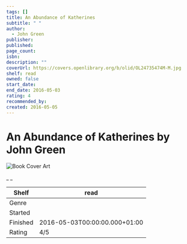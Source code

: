 ```yaml
---
tags: []
title: An Abundance of Katherines
subtitle: " "
author:
  - John Green
publisher: 
published: 
page_count: 
isbn: 
description: ""
coverUrl: https://covers.openlibrary.org/b/olid/OL24735474M-M.jpg
shelf: read
owned: false
start_date: 
end_date: 2016-05-03
rating: 4
recommended_by: 
created: 2016-05-05
---
```


# An Abundance of Katherines by John Green

![Book Cover Art](https://covers.openlibrary.org/b/olid/OL24735474M-M.jpg)

_ _

| Shelf | read |
| --- | --- |
| Genre |  |
| Started |  |
| Finished | 2016-05-03T00:00:00.000+01:00 |
| Rating | 4/5 |

